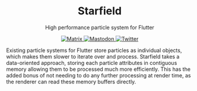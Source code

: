 <p align="center" style="padding-top:20px">
<h1 align="center">Starfield</h1>
<p align="center">High performance particle system for Flutter</p>

<p align="center">
    <a href="https://matrix.to/#/#commet:matrix.org">
        <img alt="Matrix" src="https://img.shields.io/matrix/commet%3Amatrix.org?logo=matrix">
    </a>
    <a href="https://fosstodon.org/@commetchat">
        <img alt="Mastodon" src="https://img.shields.io/mastodon/follow/109894490854601533?domain=https%3A%2F%2Ffosstodon.org">
    </a>
    <a href="https://twitter.com/intent/follow?screen_name=commetchat">
        <img alt="Twitter" src="https://img.shields.io/twitter/follow/commetchat?logo=twitter&style=social">
    </a>
</p>

Existing particle systems for Flutter store particles as individual objects, which makes them slower to iterate over and process. Starfield takes a data-oriented approach, storing each particle attributes in contiguous memory allowing them to be processed much more efficiently. This has the added bonus of not needing to do any further processing at render time, as the renderer can read these memory buffers directly.